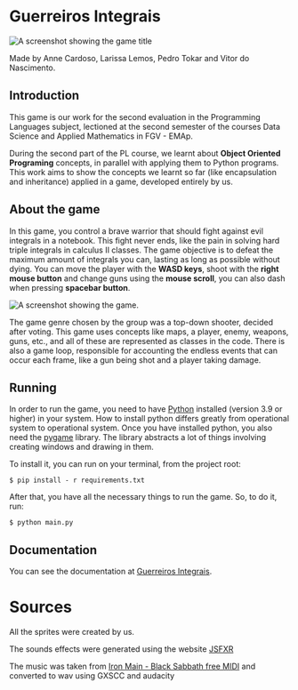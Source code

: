 # Guerreiros Integrais

![A screenshot showing the game title](https://raw.githubusercontent.com/vito0182/trabalho-lp-a2/main/titlescreen_screenshot.png)

Made by Anne Cardoso, Larissa Lemos, Pedro Tokar and Vitor do Nascimento.

## Introduction

This game is our work for the second evaluation in the Programming Languages
subject, lectioned at the second semester of the courses Data Science and Applied
Mathematics in FGV - EMAp.

During the second part of the PL course, we learnt about __Object Oriented
Programing__ concepts, in parallel with applying them to Python programs. This
work aims to show the concepts we learnt so far (like encapsulation and
inheritance) applied in a game, developed entirely by us.

## About the game

In this game, you control a brave warrior that should fight against evil integrals
in a notebook. This fight never ends, like the pain in solving hard triple integrals
in calculus II classes. The game objective is to defeat the maximum amount of
integrals you can, lasting as long as possible without dying. You can move the
player with the **WASD keys**, shoot with the **right mouse button** and change
guns using the **mouse scroll**, you can also dash when pressing **spacebar button**.

![A screenshot showing the game.](https://raw.githubusercontent.com/vito0182/trabalho-lp-a2/main/gameplay_screenshot.png)

The game genre chosen by the group was a top-down shooter, decided after voting.
This game uses concepts like maps, a player, enemy, weapons, guns, etc., and all
of these are represented as classes in the code. There is also a game loop,
responsible for accounting the endless events that can occur each frame, like
a gun being shot and a player taking damage.

## Running

In order to run the game, you need to have [Python](https://www.python.org/)
installed (version 3.9 or higher) in your system. How to install python differs
greatly from operational system to operational system. Once you have installed
python, you also need the [pygame](https://www.pygame.org/news) library. The
library abstracts a lot of things involving creating windows and drawing in them.

To install it, you can run on your terminal, from the project root:

```shell
$ pip install - r requirements.txt
```

After that, you have all the necessary things to run the game. So, to do it, run:

```shell
$ python main.py
```

## Documentation

You can see the documentation at [Guerreiros Integrais](https://vitor-n.github.io/trabalho-lp-a2/).

# Sources

All the sprites were created by us.

The sounds effects were generated using the website [JSFXR](https://sfxr.me/)

The music was taken from [Iron Main - Black Sabbath free MIDI](https://www.midis101.com/free-midi/40824-black-sabbath-iron-man) and converted to wav using GXSCC and audacity
